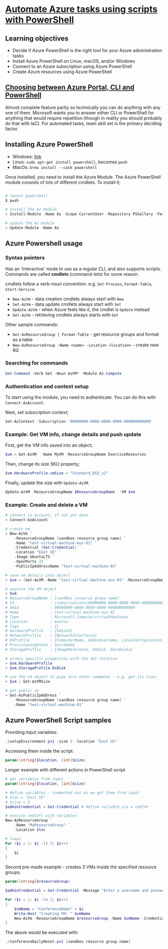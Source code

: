 # [Automate Azure tasks using scripts with PowerShell](https://docs.microsoft.com/en-us/learn/modules/automate-azure-tasks-with-powershell/)

## Learning objectives

* Decide if Azure PowerShell is the right tool for your Azure administration tasks
* Install Azure PowerShell on Linux, macOS, and/or Windows
* Connect to an Azure subscription using Azure PowerShell
* Create Azure resources using Azure PowerShell

## [Choosing between Azure Portal, CLI and PowerShell](https://docs.microsoft.com/en-us/learn/modules/automate-azure-tasks-with-powershell/2-decide-if-azure-powershell-is-right-for-your-tasks)

Almost complete feature parity so technically you can do anything with any one of them. Microsoft wants you to answer either CLI or PowerShell for anything that would require repetition (though in reality you should probably do that with IaC). For automated tasks, team skill set is the primary deciding factor.

## Installing Azure PowerShell

* Windows: [link](https://docs.microsoft.com/en-us/learn/modules/automate-azure-tasks-with-powershell/4-exercise-install-azure-powershell?pivots=windows)
* Linux: ```sudo apt-get install powershell```, becomes ```pwsh```
* MacOs: ```brew install --cask powershell```

Once installed, you need to install the Azure Module. The Azure PowerShell module consists of lots of different cmdlets. To install it;

```bash

# launch powershell
$ pwsh
```

```PowerShell
# install the Az module
> Install-Module -Name Az -Scope CurrentUser -Repository PSGallery -Force 

# update the Az module
> Update-Module -Name Az
```

## Azure Powershell usage

### Syntax pointers

Has an 'interactive' mode to use as a regular CLI, and also supports scripts. Commands are called **cmdlets** (command-lets) for some reason.

cmdlets follow a verb-noun convention: e.g. ```Get-Process```, ```Format-Table```, ```Start-Service```.

* ```New-AzVm``` - data creation cmdlets always start with ```New```
* ```Set-AzVm``` - data update cmdlets always start with ```Set```
* ```Update-AzVm``` - when Azure feels like it, the cmdlet is ```Update``` instead
* ```Get-AzVm``` - retrieving cmdlets always starts with ```Get```

Other sample commands:

* ```Get-AzResourceGroup | Format-Table``` - get resource groups and format as a table
* ```New-AzResourceGroup -Name <name> -Location <location>``` - create new RG

### Searching for commands

```PowerShell
Get-Command -Verb Get -Noun AzVM* -Module Az.Compute
```

### Authentication and context setup

To start using the module, you need to authenticate. You can do this with ```Connect-AzAccount```.

Next, set subscription context;

```PowerShell
Set-AzContext -Subscription '00000000-0000-0000-0000-000000000000'
```

### Example: Get VM info, change details and push update

First, get the VM info saved into an object;

```PowerShell
$vm = Get-AzVM  -Name MyVM -ResourceGroupName ExerciseResources
```

Then, change its size SKU property;

```PowerShell
$vm.HardwareProfile.vmSize = "Standard_DS3_v2"
```

Finally, update the size with ```Update-AzVM```

```PowerShell
Update-AzVM -ResourceGroupName $ResourceGroupName  -VM $vm
```

### Example: Create and delete a VM

```PowerShell
# connect to account, if not yet done
> Connect-AzAccount

# create vm
> New-AzVm `
    -ResourceGroupName [sandbox resource group name] `
    -Name "test-virtual-machine-eus-01" `
    -Credential (Get-Credential) `
    -Location "East US" `
    -Image UbuntuLTS `
    -OpenPorts 22 `
    -PublicIpAddressName "test-virtual-machine-01"

# save vm details into object
> $vm = (Get-AzVM -Name "test-virtual-machine-eus-01" -ResourceGroupName [sandbox resource group name])

# explore the VM object
> $vm
# ResourceGroupName : [sandbox resource group name]
# Id                : /subscriptions/00000000-0000-0000-0000-000000000000/resourceGroups/[sandbox resource group name]/providers/Microsoft.Compute/virtualMachines/test-virtual-machine-eus-01
# VmId              : 00000000-0000-0000-0000-000000000000
# Name              : test-virtual-machine-eus-01
# Type              : Microsoft.Compute/virtualMachines
# Location          : eastus
# Tags              : {}
# HardwareProfile   : {VmSize}
# NetworkProfile    : {NetworkInterfaces}
# OSProfile         : {ComputerName, AdminUsername, LinuxConfiguration, Secrets}
# ProvisioningState : Succeeded
# StorageProfile    : {ImageReference, OsDisk, DataDisks}

# access specific properties with the dot notation
> $vm.HardwareProfile
> $vm.StorageProfile.OsDisk

# use the vm object to pipe into other commands - e.g. get its size:
> $vm | Get-AzVMSize

# get public ip
> Get-AzPublicIpAddress `
    -ResourceGroupName [sandbox resource group name] `
    -Name "test-virtual-machine-01"

```

## Azure PowerShell Script samples

Providing input variables:

```PowerShell
.\setupEnvironment.ps1 -size 5 -location "East US"
```

Accessing them inside the script:

```PowerShell
param([string]$location, [int]$size)
```

Longer example with different actions in PowerShell script

```PowerShell
# get variables from input
param([string]$location, [int]$size)

# define variables - commented out as we get them from input
# $loc = "East US"
# $size = 3
$adminCredential = Get-Credential # define variable via a cmdlet

# execute cmdlets with variables
New-AzResourceGroup `
    -Name "MyResourceGroup" `
    -Location $loc

# loops
For ($i = 1; $i -lt 3; $i++)
{
    $i
}

```

Second pre-made example - creates 3 VMs inside the specified resource groups.

```PowerShell
param([string]$resourceGroup)

$adminCredential = Get-Credential -Message "Enter a username and password for the VM administrator."

For ($i = 1; $i -le 3; $i++)
{
    $vmName = "ConferenceDemo" + $i
    Write-Host "Creating VM: " $vmName
    New-AzVm -ResourceGroupName $resourceGroup -Name $vmName -Credential $adminCredential -Image UbuntuLTS
}
```

The above would be executed with:

```PowerShell
./ConferenceDailyReset.ps1 [sandbox resource group name]
```
